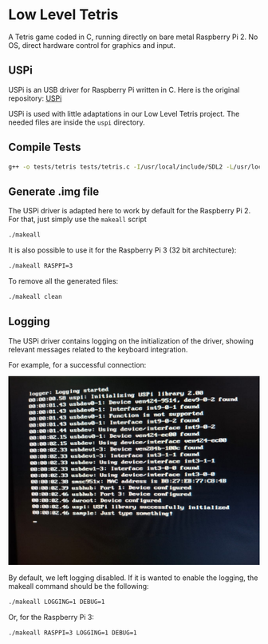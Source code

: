 # Low Level Tetris
A Tetris game coded in C, running directly on bare metal Raspberry Pi 2. No OS, direct hardware control for graphics and input.

## USPi

USPi is an USB driver for Raspberry Pi written in C. Here is the original repository: [USPi](https://github.com/rsta2/uspi)

USPi is used with little adaptations in our Low Level Tetris project. The needed files are inside the `uspi` directory.

## Compile Tests

```bash
g++ -o tests/tetris tests/tetris.c -I/usr/local/include/SDL2 -L/usr/local/lib -lSDL2
```

## Generate .img file

The USPi driver is adapted here to work by default for the Raspberry Pi 2. For that, just simply use the `makeall` script

```bash
./makeall
```

It is also possible to use it for the Raspberry Pi 3 (32 bit architecture):

```bash
./makeall RASPPI=3 
```

To remove all the generated files:
```bash
./makeall clean
```

## Logging

The USPi driver contains logging on the initialization of the driver, showing relevant messages related to the keyboard integration. 

For example, for a successful connection:

![Successful connection: USPi library successfully initialized](./assets/keyboard_found.jpeg)

By default, we left logging disabled. If it is wanted to enable the logging, the makeall command should be the following:

```bash
./makeall LOGGING=1 DEBUG=1 
```

Or, for the Raspberry Pi 3:
```bash
./makeall RASPPI=3 LOGGING=1 DEBUG=1 
```
